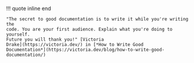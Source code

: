 !!! quote inline end

    "The secret to good documentation is to write it while you're writing the
    code. You are your first audience. Explain what you're doing to yourself.
    Future you will thank you!" [Victoria
    Drake](https://victoria.dev/) in [*How to Write Good
    Documentation*](https://victoria.dev/blog/how-to-write-good-documentation/)
